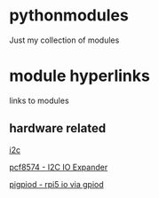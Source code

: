 # pythonmodules

Just my collection of modules

# module hyperlinks
links to modules 

## hardware related
[i2c](https://github.com/ElNosnhoj/pythonmodules/tree/main/lib/hardware/i2c/i2c "")

[pcf8574 - I2C IO Expander](https://github.com/ElNosnhoj/pythonmodules/tree/main/lib/hardware/i2c/pcf8574 "")

[pigpiod - rpi5 io via gpiod](https://github.com/ElNosnhoj/pythonmodules/tree/main/lib/hardware/pigpiod "")



